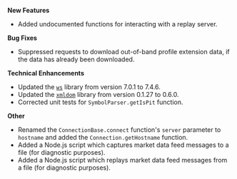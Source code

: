 **New Features**

* Added undocumented functions for interacting with a replay server.

**Bug Fixes**

* Suppressed requests to download out-of-band profile extension data, if the data has already been downloaded.

**Technical Enhancements**

* Updated the [`ws`](https://www.npmjs.com/package/ws) library from version 7.0.1 to 7.4.6.
* Updated the [`xmldom`](https://www.npmjs.com/package/xmldom) library from version 0.1.27 to 0.6.0.
* Corrected unit tests for `SymbolParser.getIsPit` function.

**Other**

* Renamed the `ConnectionBase.connect` function's `server` parameter to `hostname` and added the `Connection.getHostname` function.
* Added a Node.js script which captures market data feed messages to a file (for diagnostic purposes).
* Added a Node.js script which replays market data feed messages from a file (for diagnostic purposes).